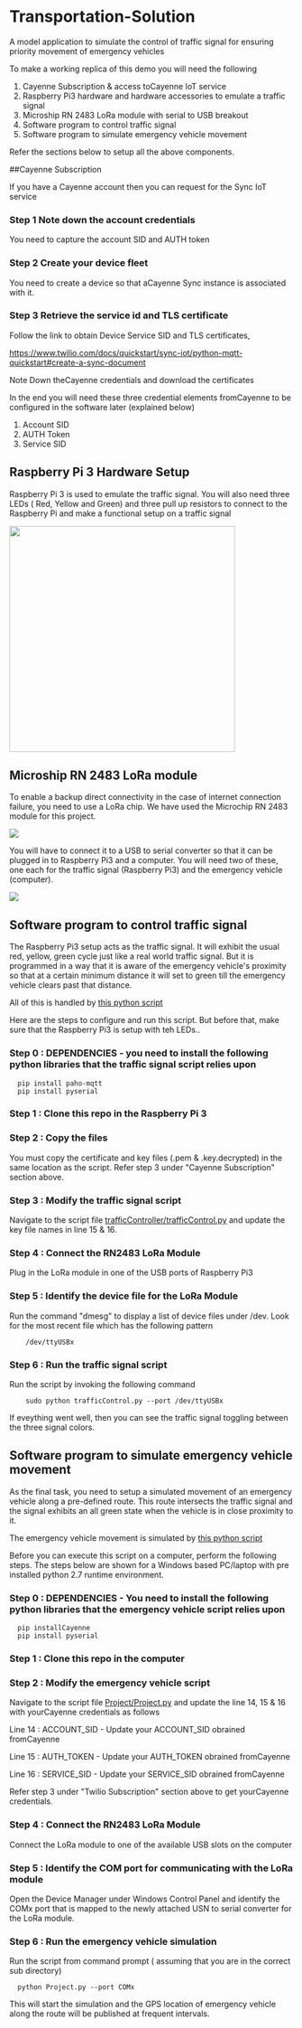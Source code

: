 # Transportation-Solution


A model application to simulate the control of traffic signal for ensuring priority movement of emergency vehicles


To make a working replica of this demo you will need the following

1. Cayenne Subscription & access toCayenne IoT service
2. Raspberry Pi3 hardware and hardware accessories to emulate a traffic signal 
3. Microship RN 2483 LoRa module with serial to USB breakout
4. Software program to control traffic signal
5. Software program to simulate emergency vehicle movement

Refer the sections below to setup all the above components.


##Cayenne Subscription

If you have a Cayenne account then you can request for the Sync IoT service

### Step 1 Note down the account credentials
You need to capture the account SID and AUTH token 


### Step 2 Create your device fleet

You need to create a device so that aCayenne Sync instance is associated with it. 

### Step 3 Retrieve the service id and TLS certificate

Follow the link to obtain Device Service SID and TLS certificates,

https://www.twilio.com/docs/quickstart/sync-iot/python-mqtt-quickstart#create-a-sync-document

Note Down theCayenne credentials and download the certificates

In the end you will need these three credential elements fromCayenne to be configured in the software later (explained below)
1. Account SID
2. AUTH Token
3. Service SID

## Raspberry Pi 3 Hardware Setup

Raspberry Pi 3 is used to emulate the traffic signal. You will also need three LEDs ( Red, Yellow and Green) and three pull up resistors to connect to the Raspberry Pi and make a functional setup on a traffic signal

<img src=screenshots/pic-3.jpg width=400>

## Microship RN 2483 LoRa module

To enable a backup direct connectivity in the case of internet connection failure, you need to use a LoRa chip. We have used the Microchip RN 2483 module for this project.

<img src=screenshots/pic-4.jpg>

You will have to connect it to a USB to serial converter so that it can be plugged in to Raspberry Pi3 and a computer. You will need two of these, one each for the traffic signal (Raspberry Pi3) and the emergency vehicle (computer).

<img src=screenshots/pic-5.jpg>



## Software program to control traffic signal

The Raspberry Pi3 setup acts as the traffic signal. It will exhibit the usual red, yellow, green cycle just like a real world traffic signal. But it is programmed in a way that it is aware of the emergency vehicle's proximity so that at a certain minimum distance it will set to green till the emergency vehicle clears past that distance.  

All of this is handled by [this python script](trafficController/trafficControl.py)

Here are the steps to configure and run this script. But before that, make sure that the Raspberry Pi3 is setup with teh LEDs..

### Step 0 : DEPENDENCIES - you need to install the following python libraries that the traffic signal script relies upon

      pip install paho-mqtt
      pip install pyserial

### Step 1 : Clone this repo in the Raspberry Pi 3

### Step 2 : Copy the files 

You must copy the certificate and key files (.pem & .key.decrypted) in the same location as the script.  Refer step 3 under "Cayenne Subscription" section above. 

### Step 3 : Modify the traffic signal script  

Navigate to the script file [trafficController/trafficControl.py](trafficController/trafficControl.py) and update the key file names in line 15 & 16.

### Step 4 : Connect the RN2483 LoRa Module

Plug in the LoRa module in one of the USB ports of Raspberry Pi3

### Step 5 : Identify the device file for the LoRa Module

Run the command "dmesg" to display a list of device files under /dev. Look for the most recent file which has the following pattern

        /dev/ttyUSBx

### Step 6 : Run the traffic signal script

Run the script by invoking the following command

        sudo python trafficControl.py --port /dev/ttyUSBx
  

If eveything went well, then you can see the traffic signal toggling between the three signal colors. 

## Software program to simulate emergency vehicle movement

As the final task, you need to setup a simulated movement of an emergency vehicle along a pre-defined route. This route intersects the traffic signal and the signal exhibits an all green state when the vehicle is in close proximity to it.

The emergency vehicle movement is simulated by [this python script](Project/Project.py)

Before you can execute this script on a computer, perform the following steps. The steps below are shown for a Windows based PC/laptop with pre installed python 2.7 runtime environment.


### Step 0 : DEPENDENCIES - You need to install the following python libraries that the emergency vehicle script relies upon

      pip installCayenne
      pip install pyserial

### Step 1 : Clone this repo in the computer

### Step 2 : Modify the emergency vehicle script

Navigate to the script file [Project/Project.py](Project/Project.py) and update the line 14, 15 & 16 with yourCayenne credentials as follows

 Line 14 : ACCOUNT_SID - Update your ACCOUNT_SID obrained fromCayenne
 
 Line 15 : AUTH_TOKEN  - Update your AUTH_TOKEN obrained fromCayenne
 
 Line 16 : SERVICE_SID  - Update your SERVICE_SID obrained fromCayenne
 
 Refer step 3 under "Twilio Subscription" section above to get yourCayenne credentials. 

### Step 4 : Connect the RN2483 LoRa Module

Connect the LoRa module to one of the available USB slots on the computer

### Step 5 : Identify the COM port for communicating with the LoRa module

Open the Device Manager under Windows Control Panel and identify the COMx port that is mapped to the newly attached USN to serial converter for the LoRa module. 

### Step 6 : Run the emergency vehicle simulation

Run the script from command prompt ( assuming that you are in the correct sub directory)

      python Project.py --port COMx
      
This will start the simulation and the GPS location of emergency vehicle along the route will be published at frequent intervals.


